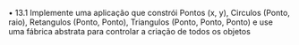 • 13.1 Implemente uma aplicação que constrói
Pontos (x, y), Circulos (Ponto, raio), Retangulos
(Ponto, Ponto), Triangulos (Ponto, Ponto, Ponto)
e use uma fábrica abstrata para controlar a
criação de todos os objetos
